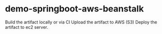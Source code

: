 # demo-springboot-aws-beanstalk

Build the artifact locally or via CI
Upload the artifact to AWS (S3)
Deploy the artifact to ec2 server.
